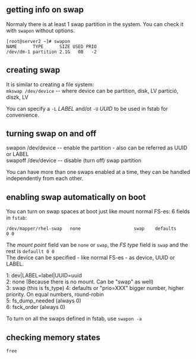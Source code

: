 ## getting info on swap

Normaly there is at least 1 swap partition in the system. You can check it with `swapon` without options. 

```
[root@server2 ~]# swapon
NAME      TYPE      SIZE USED PRIO
/dev/dm-1 partition 2.1G   0B   -2
```

## creating swap
It is similar to creating a file system:  
`mkswap /dev/device` -- where device can be partition, disk, LV partíció, diszk, LV  

You can specify a `-L` *LABEL* and/ot `-U` *UUID* to be used in fstab for convenience.

## turning swap on and off
swapon  /dev/device   -- enable the partition - also can be referred as UUID or LABEL  
swapoff /dev/device   -- disable (turn off) swap partition

You can have more than one swaps enabled at a time, they can be handled independently from each other. 

## enabling swap automatically on boot
You can turn on swap spaces at boot just like mount normal FS-es: 6 fields in `fstab`:
```
/dev/mapper/rhel-swap   none                    swap    defaults        0 0
```
The *mount point* field van be `none` or `swap`, the *FS type* field is `swap` and the rest is `defaullt 0 0`  
The device can be specified - like normal FS-es - as device, UUID or LABEL.

1: dev|LABEL=label|UUID=uuid  
2: none  (Because there is no mount. Can be "swap" as well)  
3: swap  (this is fs_type) 
4: defaults  or "prio=XXX"  bigger number, higher priority. On equal numbers, round-robin  
5: fs_dump_needed (always 0)  
6: fsck_order   (always 0) 

To turn on all the swaps defined in fstab, use `swapon -a`

## checking memory states

`free`
